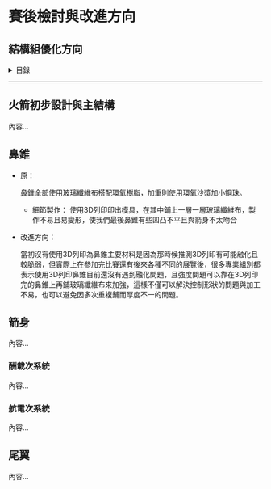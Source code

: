 # 賽後檢討與改進方向
## 結構組優化方向

<details>
<summary>目錄</summary>

- [火箭初步設計與主結構](#火箭初步設計與主結構)
- [鼻錐](#鼻錐)
- [箭身](#箭身)
  - [酬載次系統](#酬載次系統)
  - [航電次系統](#航電次系統)
- [尾翼](#尾翼)

</details>

---

## 火箭初步設計與主結構
內容...

## 鼻錐
- 原：
  
  鼻錐全部使用玻璃纖維布搭配環氧樹脂，加重則使用環氧沙漿加小鋼珠。
  - 細節製作：
    使用3D列印印出模具，在其中鋪上一層一層玻璃纖維布，製作不易且易變形，使我們最後鼻錐有些凹凸不平且與箭身不太吻合
- 改進方向：
  
  當初沒有使用3D列印為鼻錐主要材料是因為那時候推測3D列印有可能融化且較脆弱，但實際上在參加完比賽還有後來各種不同的展覽後，很多專業組別都表示使用3D列印鼻錐目前還沒有遇到融化問題，且強度問題可以靠在3D列印完的鼻錐上再鋪玻璃纖維布來加強，這樣不僅可以解決控制形狀的問題與加工不易，也可以避免因多次重複鋪而厚度不一的問題。

## 箭身
內容...

### 酬載次系統
內容...

### 航電次系統
內容...

## 尾翼
內容...

